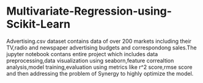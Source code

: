 # Multivariate-Regression-using-Scikit-Learn
Advertising.csv dataset contains data of over 200 markets including their TV,radio and newspaper advertising budgets and correspondong sales.The jupyter notebook contans entire project which includes data preprocessing,data visualization using seaborn,feature correaltion analysis,model training,evaluation using metrics like r^2 score,rmse score and then addressing the problem of Synergy to highly optimize the model.
